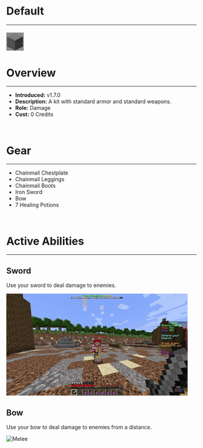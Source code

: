 
# Default

***

#### ![default-icon](../assets/kits/default/default-icon.jpg)

# Overview
***
- **Introduced:** v1.7.0
- **Description:** A kit with standard armor and standard weapons.
- **Role:** Damage
- **Cost:** 0 Credits

<br />  

# Gear
***
- Chainmail Chestplate
- Chainmail Leggings
- Chainmail Boots
- Iron Sword
- Bow
- 7 Healing Potions

<br />  

# Active Abilities
***
## Sword
Use your sword to deal damage to enemies.

![Sword](../assets/kits/default/Default%20-%20Sword.gif)

## Bow
Use your bow to deal damage to enemies from a distance.

![Melee](../assets/kits/default/Default%20-%20Bow.gif)

<br /> 
